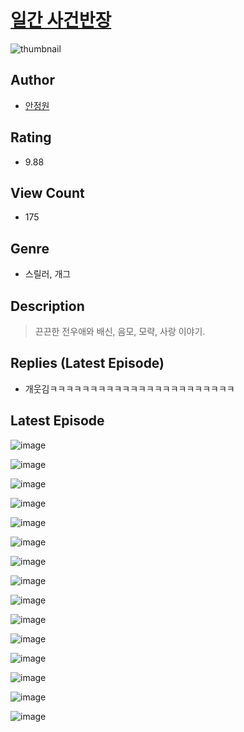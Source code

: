 # [일간 사건반장](https://comic.naver.com/bestChallenge/list?titleId=810878)
![thumbnail](https://image-comic.pstatic.net/user_contents_data/challenge_comic/2023/05/24/324538/upload_3760843458846548322_480x623.jpeg)

## Author
- [안정원](https://comic.naver.com/artistTitle?id=324538)

## Rating
- 9.88

## View Count
- 175

## Genre
- 스릴러, 개그

## Description
> 끈끈한 전우애와 배신, 음모, 모략, 사랑 이야기.

## Replies (Latest Episode)
- 개웃김ㅋㅋㅋㅋㅋㅋㅋㅋㅋㅋㅋㅋㅋㅋㅋㅋㅋㅋㅋㅋㅋㅋㅋ

## Latest Episode
![image](https://image-comic.pstatic.net/user_contents_data/challenge_comic/2023/05/25/324538/upload_3991140576756576865.jpeg)

![image](https://image-comic.pstatic.net/user_contents_data/challenge_comic/2023/05/25/324538/upload_3919649248386757942.jpeg)

![image](https://image-comic.pstatic.net/user_contents_data/challenge_comic/2023/05/25/324538/upload_3691089351043725622.jpeg)

![image](https://image-comic.pstatic.net/user_contents_data/challenge_comic/2023/05/25/324538/upload_4063202774093096248.jpeg)

![image](https://image-comic.pstatic.net/user_contents_data/challenge_comic/2023/05/25/324538/upload_3617060340475705392.jpeg)

![image](https://image-comic.pstatic.net/user_contents_data/challenge_comic/2023/05/25/324538/upload_3906081269766043489.jpeg)

![image](https://image-comic.pstatic.net/user_contents_data/challenge_comic/2023/05/25/324538/upload_3546078267166699620.jpeg)

![image](https://image-comic.pstatic.net/user_contents_data/challenge_comic/2023/05/25/324538/upload_4122591795994964065.jpeg)

![image](https://image-comic.pstatic.net/user_contents_data/challenge_comic/2023/05/25/324538/upload_3905295115482194231.jpeg)

![image](https://image-comic.pstatic.net/user_contents_data/challenge_comic/2023/05/25/324538/upload_3631653046720094514.jpeg)

![image](https://image-comic.pstatic.net/user_contents_data/challenge_comic/2023/05/25/324538/upload_3978708380711858484.jpeg)

![image](https://image-comic.pstatic.net/user_contents_data/challenge_comic/2023/05/25/324538/upload_7219377080359074150.jpeg)

![image](https://image-comic.pstatic.net/user_contents_data/challenge_comic/2023/05/25/324538/upload_3546976357733197363.jpeg)

![image](https://image-comic.pstatic.net/user_contents_data/challenge_comic/2023/05/25/324538/upload_3761970445410198833.jpeg)

![image](https://image-comic.pstatic.net/user_contents_data/challenge_comic/2023/05/25/324538/upload_7293361017896253753.jpeg)
